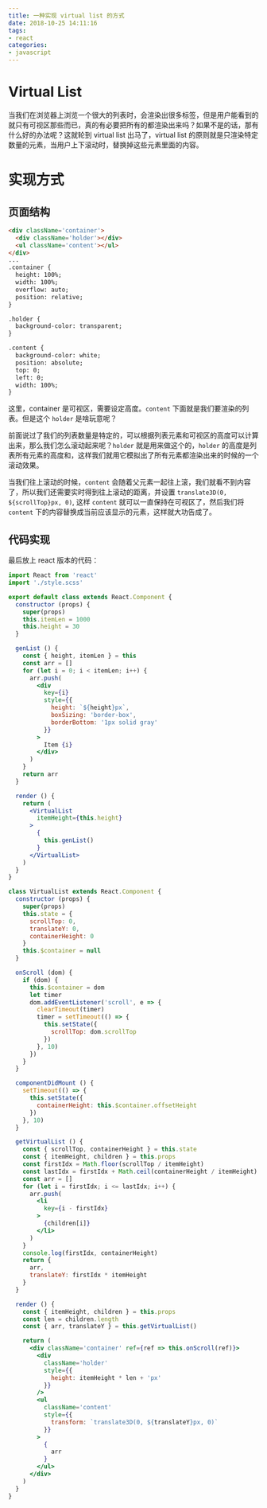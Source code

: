 ```yaml
---
title: 一种实现 virtual list 的方式
date: 2018-10-25 14:11:16
tags:
- react
categories:
- javascript
---
```


# Virtual List
当我们在浏览器上浏览一个很大的列表时，会渲染出很多标签，但是用户能看到的就只有可视区那些而已，真的有必要把所有的都渲染出来吗？如果不是的话，那有什么好的办法呢？这就轮到 virtual list 出马了，virtual list 的原则就是只渲染特定数量的元素，当用户上下滚动时，替换掉这些元素里面的内容。

# 实现方式
## 页面结构
```html
<div className='container'>
  <div className='holder'></div>
  <ul className='content'></ul>
</div>
...
.container {
  height: 100%;
  width: 100%;
  overflow: auto;
  position: relative;
}

.holder {
  background-color: transparent;
}

.content {
  background-color: white;
  position: absolute;
  top: 0;
  left: 0;
  width: 100%;
}
```

这里，container 是可视区，需要设定高度。`content` 下面就是我们要渲染的列表。但是这个 `holder` 是啥玩意呢？

前面说过了我们的列表数量是特定的，可以根据列表元素和可视区的高度可以计算出来，那么我们怎么滚动起来呢？`holder` 就是用来做这个的，`holder` 的高度是列表所有元素的高度和，这样我们就用它模拟出了所有元素都渲染出来的时候的一个滚动效果。

当我们往上滚动的时候，`content` 会随着父元素一起往上滚，我们就看不到内容了，所以我们还需要实时得到往上滚动的距离，并设置 `translate3D(0, ${scrollTop}px, 0)`, 这样 `content` 就可以一直保持在可视区了，然后我们将 `content` 下的内容替换成当前应该显示的元素，这样就大功告成了。

## 代码实现
最后放上 react 版本的代码：
```jsx
import React from 'react'
import './style.scss'

export default class extends React.Component {
  constructor (props) {
    super(props)
    this.itemLen = 1000
    this.height = 30
  }

  genList () {
    const { height, itemLen } = this
    const arr = []
    for (let i = 0; i < itemLen; i++) {
      arr.push(
        <div
          key={i}
          style={{
            height: `${height}px`,
            boxSizing: 'border-box',
            borderBottom: '1px solid gray'
          }}
        >
          Item {i}
        </div>
      )
    }
    return arr
  }

  render () {
    return (
      <VirtualList
        itemHeight={this.height}
      >
        {
          this.genList()
        }
      </VirtualList>
    )
  }
}

class VirtualList extends React.Component {
  constructor (props) {
    super(props)
    this.state = {
      scrollTop: 0,
      translateY: 0,
      containerHeight: 0
    }
    this.$container = null
  }

  onScroll (dom) {
    if (dom) {
      this.$container = dom
      let timer
      dom.addEventListener('scroll', e => {
        clearTimeout(timer)
        timer = setTimeout(() => {
          this.setState({
            scrollTop: dom.scrollTop
          })
        }, 10)
      })
    }
  }

  componentDidMount () {
    setTimeout(() => {
      this.setState({
        containerHeight: this.$container.offsetHeight
      })
    }, 10)
  }

  getVirtualList () {
    const { scrollTop, containerHeight } = this.state
    const { itemHeight, children } = this.props
    const firstIdx = Math.floor(scrollTop / itemHeight)
    const lastIdx = firstIdx + Math.ceil(containerHeight / itemHeight) + 1
    const arr = []
    for (let i = firstIdx; i <= lastIdx; i++) {
      arr.push(
        <li
          key={i - firstIdx}
        >
          {children[i]}
        </li>
      )
    }
    console.log(firstIdx, containerHeight)
    return {
      arr,
      translateY: firstIdx * itemHeight
    }
  }

  render () {
    const { itemHeight, children } = this.props
    const len = children.length
    const { arr, translateY } = this.getVirtualList()

    return (
      <div className='container' ref={ref => this.onScroll(ref)}>
        <div
          className='holder'
          style={{
            height: itemHeight * len + 'px'
          }}
        />
        <ul
          className='content'
          style={{
            transform: `translate3D(0, ${translateY}px, 0)`
          }}
        >
          {
            arr
          }
        </ul>
      </div>
    )
  }
}
```
